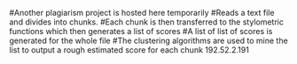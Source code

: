 #Another plagiarism project is hosted here temporarily
#Reads a text file and divides into chunks.
#Each chunk is then transferred to the stylometric functions which then generates a list of scores
#A list of list of scores is generated for the whole file
#The clustering algorithms are used to mine the list to output a rough estimated score for each chunk
192.52.2.191
